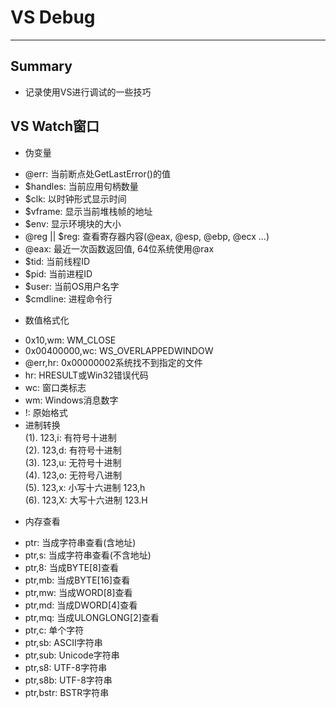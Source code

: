 # **VS Debug**
***



## **Summary**
 * 记录使用VS进行调试的一些技巧



## **VS Watch窗口**
 * 伪变量
  - @err:           当前断点处GetLastError()的值
  - $handles:       当前应用句柄数量
  - $clk:           以时钟形式显示时间
  - $vframe:        显示当前堆栈帧的地址
  - $env:           显示环境块的大小
  - @reg || $reg:   查看寄存器内容(@eax, @esp, @ebp, @ecx ...)
  - @eax:           最近一次函数返回值, 64位系统使用@rax
  - $tid:           当前线程ID
  - $pid:           当前进程ID
  - $user:          当前OS用户名字
  - $cmdline:       进程命令行
 * 数值格式化
  - 0x10,wm:        WM_CLOSE
  - 0x00400000,wc:  WS_OVERLAPPEDWINDOW
  - @err,hr:        0x00000002系统找不到指定的文件
  - hr:             HRESULT或Win32错误代码
  - wc:             窗口类标志
  - wm:             Windows消息数字
  - !:              原始格式
  - 进制转换  
        (1). 123,i:   有符号十进制  
        (2). 123,d:   有符号十进制  
        (3). 123,u:   无符号十进制  
        (4). 123,o:   无符号八进制  
        (5). 123,x:   小写十六进制 123,h  
        (6). 123,X:   大写十六进制 123.H  
 * 内存查看
  - ptr:            当成字符串查看(含地址)
  - ptr,s:          当成字符串查看(不含地址)
  - ptr,8:          当成BYTE[8]查看 
  - ptr,mb:         当成BYTE[16]查看 
  - ptr,mw:         当成WORD[8]查看 
  - ptr,md:         当成DWORD[4]查看 
  - ptr,mq:         当成ULONGLONG[2]查看 
  - ptr,c:          单个字符
  - ptr,sb:         ASCII字符串
  - ptr,sub:        Unicode字符串
  - ptr,s8:         UTF-8字符串
  - ptr,s8b:        UTF-8字符串 
  - ptr,bstr:       BSTR字符串 
